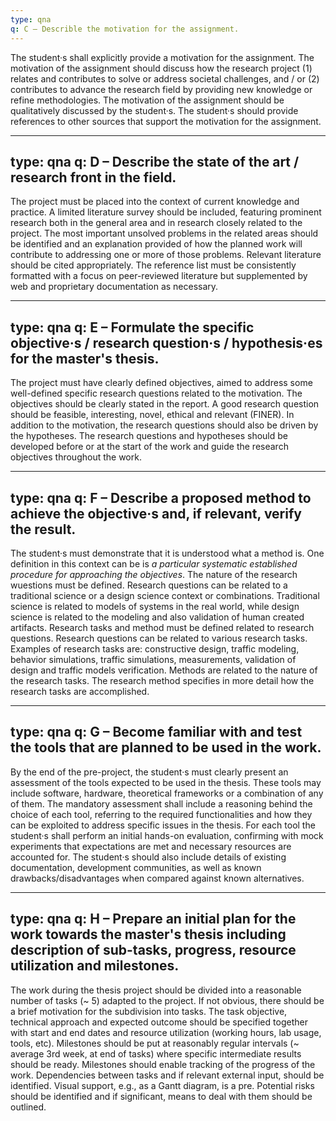 ```yaml
---
type: qna
q: C – Describle the motivation for the assignment.
---
```

The student·s shall explicitly provide a motivation for the assignment. The motivation of the assignment should discuss how the research project (1) relates and contributes to solve or address societal challenges, and / or (2) contributes to advance the research field by providing new knowledge or refine methodologies. The motivation of the assignment should be qualitatively discussed by the student·s. The student·s should provide references to other sources that support the motivation for the assignment.

 
---
type: qna
q: D – Describe the state of the art / research front in the field.
---
The project must be placed into the context of current knowledge and practice. A limited literature survey should be included, featuring prominent research both in the general area and in research closely related to the project. The most important unsolved problems in the related areas should be identified and an explanation provided of how the planned work will contribute to addressing one or more of those problems. Relevant literature should be cited appropriately. The reference list must be consistently formatted with a focus on peer-reviewed literature but supplemented by web and proprietary documentation as necessary.


---
type: qna
q: E – Formulate the specific objective·s / research question·s / hypothesis·es for the master's thesis.
---
The project must have clearly defined objectives, aimed to address some well-defined specific research questions related to the motivation. The objectives should be clearly stated in the report. A good research question should be feasible, interesting, novel, ethical and relevant (FINER). In addition to the motivation, the research questions should also be driven by the hypotheses. The research questions and hypotheses should be developed before or at the start of the work and guide the research objectives throughout the work. 


---
type: qna
q: F – Describe a proposed method to achieve the objective·s and, if relevant, verify the result.
---
The student·s must demonstrate that it is understood what a method is.  One definition in this context can be is *a particular systematic established procedure for approaching the objectives*. The nature of the research wuestions must be defined. Research questions can be related to a traditional science or a design science context or combinations. Traditional science is related to models of systems in the real world, while design science is related to the modeling and also validation of human created artifacts. Research tasks and method must be defined related to research questions. Research questions can be related to various research tasks. Examples of research tasks are: constructive design, traffic modeling, behavior simulations, traffic simulations, measurements, validation of design and traffic models verification. Methods are related to the nature of the research tasks. The research method specifies in more detail how the research tasks are accomplished.


---
type: qna
q: G – Become familiar with and test the tools that are planned to be used in the work.
---
By the end of the pre-project, the student·s must clearly present an assessment of the tools expected to be used in the thesis. These tools may include software, hardware, theoretical frameworks or a combination of any of them. The mandatory assessment shall include a reasoning behind the choice of each tool, referring to the required functionalities and how they can be exploited to address specific issues in the thesis. For each tool the student·s shall perform an initial hands-on evaluation, confirming with mock experiments that expectations are met and necessary resources are accounted for. The student·s should also include details of existing documentation, development communities, as well as known drawbacks/disadvantages when compared against known alternatives.


---
type: qna
q: H – Prepare an initial plan for the work towards the master's thesis including description of sub-tasks, progress, resource utilization and milestones.
---
The work during the thesis project should be divided into a reasonable number of tasks (~ 5) adapted to the project. If not obvious, there should be a brief motivation for the subdivision into tasks. The task objective, technical approach and expected outcome should be specified together with start and end dates and resource utilization (working hours, lab usage, tools, etc). Milestones should be put at reasonably regular intervals (~ average 3rd week, at end of tasks) where specific intermediate results should be ready. Milestones should enable tracking of the progress of the work. Dependencies between tasks and if relevant external input, should be identified. Visual support, e.g., as a Gantt diagram, is a pre. Potential risks should be identified and if significant, means to deal with them should be outlined.

